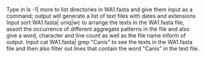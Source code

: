 Type in ls -1| more to list directories in WA1.fasta and give them input as a command; output will generate a list of text files with dates and extensions
Input sort WA1.fasta| uniq|wc to arrange the texts in the WA1.fasta file, assort the occurrence of different aggregate patterns in the file and also give a word, character and line count as well as the file name inform of output.
Input cat WA1.fasta| grep "Canis" to see the texts in the WA1.fasta file and then also filter out lines that contain the word "Canis" in the text file.
